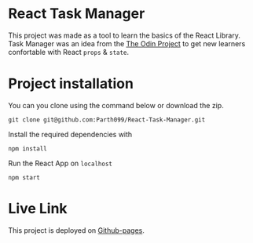 # React Task Manager
This project was made as a tool to learn the basics of the React Library. Task Manager was an idea from the [The Odin Project](https://www.theodinproject.com/paths/full-stack-javascript/courses/javascript/lessons/handle-inputs-and-render-lists) to get new learners confortable with React `props` & `state`.

# Project installation

You can you clone using the command below or download the zip.
```linux
git clone git@github.com:Parth099/React-Task-Manager.git
```
Install the required dependencies with
```linux
npm install
```
Run the React App on `localhost`
```linux
npm start
```

# Live Link
This project is deployed on [Github-pages](http://parth099.github.io/React-Task-Manager).
